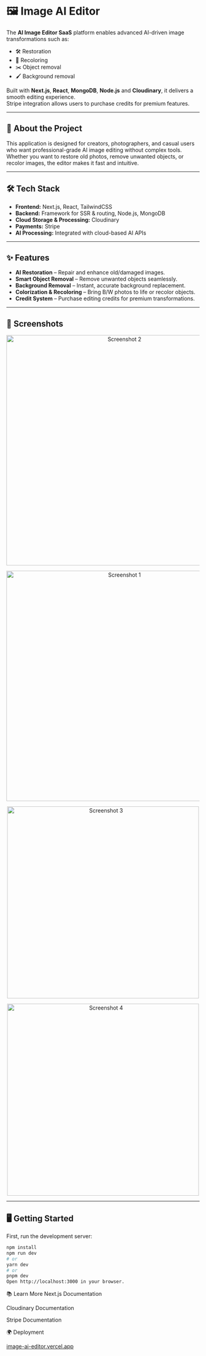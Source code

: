 # 🖼️ Image AI Editor

The **AI Image Editor SaaS** platform enables advanced AI-driven image transformations such as:
- 🛠️ Restoration
- 🎨 Recoloring
- ✂️ Object removal
- 🖌️ Background removal

Built with **Next.js**, **React**, **MongoDB**, **Node.js** and **Cloudinary**, it delivers a smooth editing experience.  
Stripe integration allows users to purchase credits for premium features.

---

## 🚀 About the Project

This application is designed for creators, photographers, and casual users who want professional-grade AI image editing without complex tools.  
Whether you want to restore old photos, remove unwanted objects, or recolor images, the editor makes it fast and intuitive.

---

## 🛠️ Tech Stack
- **Frontend:** Next.js, React, TailwindCSS
- **Backend:** 	Framework for SSR & routing, Node.js, MongoDB
- **Cloud Storage & Processing:** Cloudinary
- **Payments:** Stripe
- **AI Processing:** Integrated with cloud-based AI APIs

---

## ✨ Features
- **AI Restoration** – Repair and enhance old/damaged images.
- **Smart Object Removal** – Remove unwanted objects seamlessly.
- **Background Removal** – Instant, accurate background replacement.
- **Colorization & Recoloring** – Bring B/W photos to life or recolor objects.
- **Credit System** – Purchase editing credits for premium transformations.

---

## 📸 Screenshots

<p align="center">
  <img src="https://github.com/user-attachments/assets/fc7ffa75-2e95-49cb-aa68-5012ec99f496" alt="Screenshot 2" width="600" />
</p>

<p align="center">
  <img src="https://github.com/user-attachments/assets/2a0499f6-0faf-443c-ab34-768e5e7bfb85" alt="Screenshot 1" width="600" />
</p>

<p align="center">
  <img src="https://github.com/user-attachments/assets/e901f248-005a-40e8-beaa-c40318ed6a39" alt="Screenshot 3" width="500" />
</p>

<p align="center">
  <img src="https://github.com/user-attachments/assets/c59b6b29-8923-45e8-9201-170037b62f2c" alt="Screenshot 4" width="500" />
</p>

---

## 🖥️ Getting Started

First, run the development server:

```bash
npm install
npm run dev
# or
yarn dev
# or
pnpm dev
Open http://localhost:3000 in your browser.
```

📚 Learn More
Next.js Documentation

Cloudinary Documentation

Stripe Documentation

🌍 Deployment

[image-ai-editor.vercel.app
](https://image-ai-editor-h7dyrl0ix-ahmedymhubs-projects.vercel.app/)

